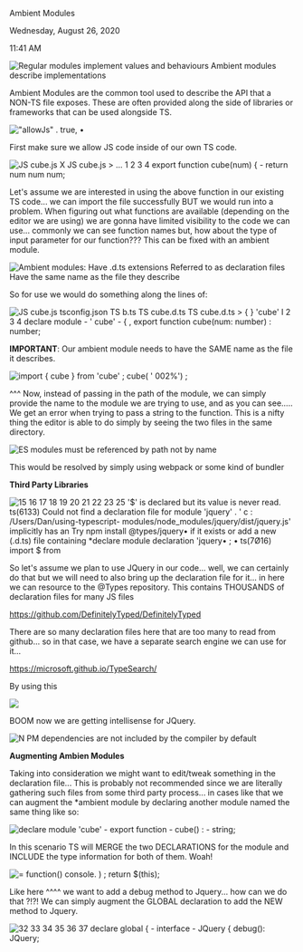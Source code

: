 Ambient Modules

Wednesday, August 26, 2020

11:41 AM

![Regular modules implement values and behaviours Ambient modules describe implementations ](002_Ambient_Modules_000.png)

Ambient Modules are the common tool used to describe the API that a NON-TS file exposes. These are often provided along the side of libraries or frameworks that can be used alongside TS.

![\"allowJs\" . true, • ](002_Ambient_Modules_001.png)

First make sure we allow JS code inside of our own TS code.

![JS cube.js X JS cube.js \> \... 1 2 3 4 export function cube(num) { - return num num num; ](002_Ambient_Modules_002.png)

Let\'s assume we are interested in using the above function in our existing TS code... we can import the file successfully BUT we would run into a problem. When figuring out what functions are available (depending on the editor we are using) we are gonna have limited visibility to the code we can use... commonly we can see function names but, how about the type of input parameter for our function??? This can be fixed with an ambient module.

![Ambient modules: Have .d.ts extensions Referred to as declaration files Have the same name as the file they describe ](002_Ambient_Modules_003.png)

So for use we would do something along the lines of:

![JS cube.js tsconfig.json TS b.ts TS cube.d.ts TS cube.d.ts \> { } \'cube\' I 2 3 4 declare module - \' cube\' - { , export function cube(num: number) : number; ](002_Ambient_Modules_004.png)

**IMPORTANT**: Our ambient module needs to have the SAME name as the file it describes.

![import { cube } from \'cube\' ; cube( \' 002%\') ; ](002_Ambient_Modules_005.png)

\^\^\^ Now, instead of passing in the path of the module, we can simply provide the name to the module we are trying to use, and as you can see..... We get an error when trying to pass a string to the function. This is a nifty thing the editor is able to do simply by seeing the two files in the same directory.

![ES modules must be referenced by path not by name ](002_Ambient_Modules_006.png)

This would be resolved by simply using webpack or some kind of bundler

**Third Party Libraries**

![15 16 17 18 19 20 21 22 23 25 \'\$\' is declared but its value is never read. ts(6133) Could not find a declaration file for module \'jquery\' . \' c : /Users/Dan/using-typescript- modules/node_modules/jquery/dist/jquery.js\' implicitly has an Try npm install \@types/jquery• if it exists or add a new (.d.ts) file containing \*declare module declaration \'jquery• ; • ts(7Ø16) import \$ from ](002_Ambient_Modules_007.png)

So let\'s assume we plan to use JQuery in our code... well, we can certainly do that but we will need to also bring up the declaration file for it... in here we can resource to the \@Types repository. This contains THOUSANDS of declaration files for many JS files

<https://github.com/DefinitelyTyped/DefinitelyTyped>

There are so many declaration files here that are too many to read from github... so in that case, we have a separate search engine we can use for it...

<https://microsoft.github.io/TypeSearch/>

By using this

![](002_Ambient_Modules_008.png)

BOOM now we are getting intellisense for JQuery.

![N PM dependencies are not included by the compiler by default ](002_Ambient_Modules_009.png)

**Augmenting Ambien Modules**

Taking into consideration we might want to edit/tweak something in the declaration file... This is probably not recommended since we are literally gathering such files from some third party process... in cases like that we can augment the \*ambient module by declaring another module named the same thing like so:

![declare module \'cube\' - export function - cube() : - string; ](002_Ambient_Modules_010.png)

In this scenario TS will MERGE the two DECLARATIONS for the module and INCLUDE the type information for both of them. Woah!

![= function() console. ) ; return \$(this); ](002_Ambient_Modules_011.png)

Like here \^\^\^\^ we want to add a debug method to Jquery... how can we do that ?!?! We can simply augment the GLOBAL declaration to add the NEW method to Jquery.

![32 33 34 35 36 37 declare global { - interface - JQuery { debug(): JQuery; ](002_Ambient_Modules_012.png)
